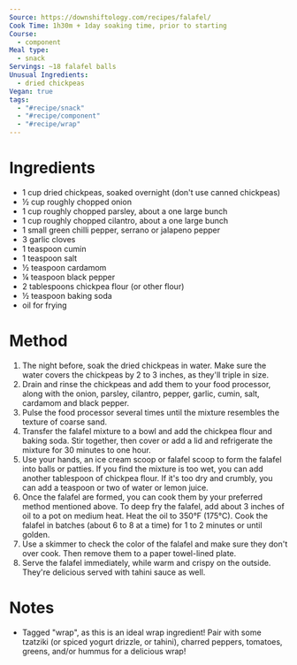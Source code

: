 ```yaml
---
Source: https://downshiftology.com/recipes/falafel/
Cook Time: 1h30m + 1day soaking time, prior to starting
Course:
  - component
Meal type:
  - snack
Servings: ~18 falafel balls
Unusual Ingredients:
  - dried chickpeas
Vegan: true
tags:
  - "#recipe/snack"
  - "#recipe/component"
  - "#recipe/wrap"
---
```

# Ingredients

- 1 cup dried chickpeas, soaked overnight (don't use canned chickpeas)
- ½ cup roughly chopped onion
- 1 cup roughly chopped parsley, about a one large bunch
- 1 cup roughly chopped cilantro, about a one large bunch
- 1 small green chilli pepper, serrano or jalapeno pepper
- 3 garlic cloves
- 1 teaspoon cumin
- 1 teaspoon salt
- ½ teaspoon cardamom
- ¼ teaspoon black pepper
- 2 tablespoons chickpea flour (or other flour)
- ½ teaspoon baking soda
- oil for frying

# Method

1. The night before, soak the dried chickpeas in water. Make sure the water covers the chickpeas by 2 to 3 inches, as they'll triple in size.
2. Drain and rinse the chickpeas and add them to your food processor, along with the onion, parsley, cilantro, pepper, garlic, cumin, salt, cardamom and black pepper.
3. Pulse the food processor several times until the mixture resembles the texture of coarse sand.
4. Transfer the falafel mixture to a bowl and add the chickpea flour and baking soda. Stir together, then cover or add a lid and refrigerate the mixture for 30 minutes to one hour.
5. Use your hands, an ice cream scoop or falafel scoop to form the falafel into balls or patties. If you find the mixture is too wet, you can add another tablespoon of chickpea flour. If it's too dry and crumbly, you can add a teaspoon or two of water or lemon juice.
6. Once the falafel are formed, you can cook them by your preferred method mentioned above. To deep fry the falafel, add about 3 inches of oil to a pot on medium heat. Heat the oil to 350°F (175°C). Cook the falafel in batches (about 6 to 8 at a time) for 1 to 2 minutes or until golden.
7. Use a skimmer to check the color of the falafel and make sure they don't over cook. Then remove them to a paper towel-lined plate.
8. Serve the falafel immediately, while warm and crispy on the outside. They're delicious served with tahini sauce as well.

# Notes

- Tagged "wrap", as this is an ideal wrap ingredient! Pair with some tzatziki (or spiced yogurt drizzle, or tahini), charred peppers, tomatoes, greens, and/or hummus for a delicious wrap!